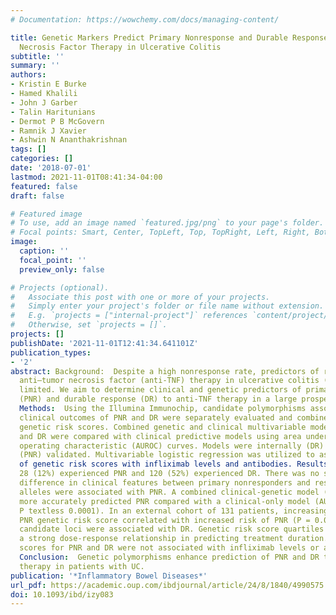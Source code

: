 ```yaml
---
# Documentation: https://wowchemy.com/docs/managing-content/

title: Genetic Markers Predict Primary Nonresponse and Durable Response to Anti–Tumor
  Necrosis Factor Therapy in Ulcerative Colitis
subtitle: ''
summary: ''
authors:
- Kristin E Burke
- Hamed Khalili
- John J Garber
- Talin Haritunians
- Dermot P B McGovern
- Ramnik J Xavier
- Ashwin N Ananthakrishnan
tags: []
categories: []
date: '2018-07-01'
lastmod: 2021-11-01T08:41:34-04:00
featured: false
draft: false

# Featured image
# To use, add an image named `featured.jpg/png` to your page's folder.
# Focal points: Smart, Center, TopLeft, Top, TopRight, Left, Right, BottomLeft, Bottom, BottomRight.
image:
  caption: ''
  focal_point: ''
  preview_only: false

# Projects (optional).
#   Associate this post with one or more of your projects.
#   Simply enter your project's folder or file name without extension.
#   E.g. `projects = ["internal-project"]` references `content/project/deep-learning/index.md`.
#   Otherwise, set `projects = []`.
projects: []
publishDate: '2021-11-01T12:41:34.641101Z'
publication_types:
- '2'
abstract: Background:  Despite a high nonresponse rate, predictors of response to
  anti–tumor necrosis factor (anti-TNF) therapy in ulcerative colitis (UC) remain
  limited. We aim to determine clinical and genetic predictors of primary nonresponse
  (PNR) and durable response (DR) to anti-TNF therapy in a large prospective UC cohort.
  Methods:  Using the Illumina Immunochip, candidate polymorphisms associated with
  clinical outcomes of PNR and DR were separately evaluated and combined into weighted
  genetic risk scores. Combined genetic and clinical multivariable models for PNR
  and DR were compared with clinical predictive models using area under the receiver
  operating characteristic (AUROC) curves. Models were internally (DR) or externally
  (PNR) validated. Multivariable logistic regression was utilized to assess the association
  of genetic risk scores with infliximab levels and antibodies. Results:  Of 231 patients,
  28 (12%) experienced PNR and 120 (52%) experienced DR. There was no significant
  difference in clinical features between primary nonresponders and responders. Eight
  alleles were associated with PNR. A combined clinical-genetic model (AUROC, 0.87)
  more accurately predicted PNR compared with a clinical-only model (AUROC, 0.57;
  P textless 0.0001). In an external cohort of 131 patients, increasing tertiles of
  PNR genetic risk score correlated with increased risk of PNR (P = 0.052). Twelve
  candidate loci were associated with DR. Genetic risk score quartiles for DR demonstrated
  a strong dose-response relationship in predicting treatment duration. Genetic risk
  scores for PNR and DR were not associated with infliximab levels or antibody formation.
  Conclusion:  Genetic polymorphisms enhance prediction of PNR and DR to anti-TNF
  therapy in patients with UC.
publication: '*Inflammatory Bowel Diseases*'
url_pdf: https://academic.oup.com/ibdjournal/article/24/8/1840/4990575
doi: 10.1093/ibd/izy083
---
```

